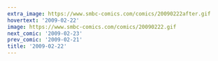 ```yaml
---
extra_image: https://www.smbc-comics.com/comics/20090222after.gif
hovertext: '2009-02-22'
image: https://www.smbc-comics.com/comics/20090222.gif
next_comic: '2009-02-23'
prev_comic: '2009-02-21'
title: '2009-02-22'
---
```


